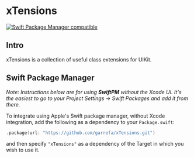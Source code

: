 # xTensions

[![Swift Package Manager compatible](https://img.shields.io/badge/Swift%20Package%20Manager-compatible-brightgreen.svg)](https://github.com/apple/swift-package-manager)

## Intro
xTensions is a collection of useful class extensions for UIKit. 

## Swift Package Manager

_Note: Instructions below are for using **SwiftPM** without the Xcode UI. It's the easiest to go to 
your Project Settings -> Swift Packages and add it from there._

To integrate using Apple's Swift package manager, without Xcode integration, add the following as
a dependency to your `Package.swift`:

```swift
.package(url: "https://github.com/garrefa/xTensions.git")
```

and then specify `"xTensions"` as a dependency of the Target in which you wish to use it.
